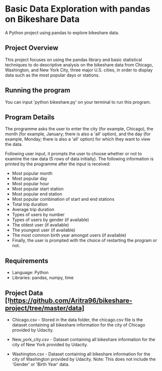 # Basic Data Exploration with pandas on Bikeshare Data
A Python project using pandas to explore bikeshare data.

## Project Overview
This project focuses on using the pandas library and basic statistical techniques to do descriptive analysis on the bikeshare data from Chicago, Washington, and New York City, three major U.S. cities, in order to display data such as the most popular days or stations.

## Running the program
You can input 'python bikeshare.py' on your terminal to run this program.

## Program Details
The programme asks the user to enter the city (for example, Chicago), the month (for example, January; there is also a 'all' option), and the day (for example, Monday; there is also a 'all' option) for which they want to view the data.

Following user input, it prompts the user to choose whether or not to examine the raw data (5 rows of data initially). The following information is printed by the programme after the input is received:

- Most popular month
- Most popular day
- Most popular hour
- Most popular start station
- Most popular end station
- Most popular combination of start and end stations
- Total trip duration
- Average trip duration
- Types of users by number
- Types of users by gender (if available)
- The oldest user (if available)
- The youngest user (if available)
- The most common birth year amongst users (if available)
- Finally, the user is prompted with the choice of restarting the program or not.

## Requirements
- Language: Python 
- Libraries: pandas, numpy, time

## Project Data [!https://github.com/Aritra96/bikeshare-project/tree/master/data]
- Chicago.csv - Stored in the data folder, the chicago.csv file is the dataset containing all bikeshare information for the city of Chicago provided by Udacity.

- New_york_city.csv - Dataset containing all bikeshare information for the city of New York provided by Udacity.

- Washington.csv - Dataset containing all bikeshare information for the city of Washington provided by Udacity. Note: This does not include the 'Gender' or 'Birth Year' data.
